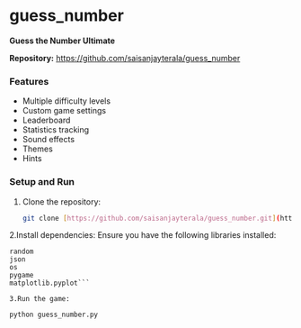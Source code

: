 # guess_number
**Guess the Number Ultimate**

**Repository:** https://github.com/saisanjayterala/guess_number

### Features
* Multiple difficulty levels
* Custom game settings
* Leaderboard
* Statistics tracking
* Sound effects
* Themes
* Hints

### Setup and Run
1. Clone the repository:
   ```bash
   git clone [https://github.com/saisanjayterala/guess_number.git](https://github.com/saisanjayterala/guess_number.git)

2.Install dependencies: Ensure you have the following libraries installed:
```tkinter
random
json
os
pygame
matplotlib.pyplot```

3.Run the game:

python guess_number.py
